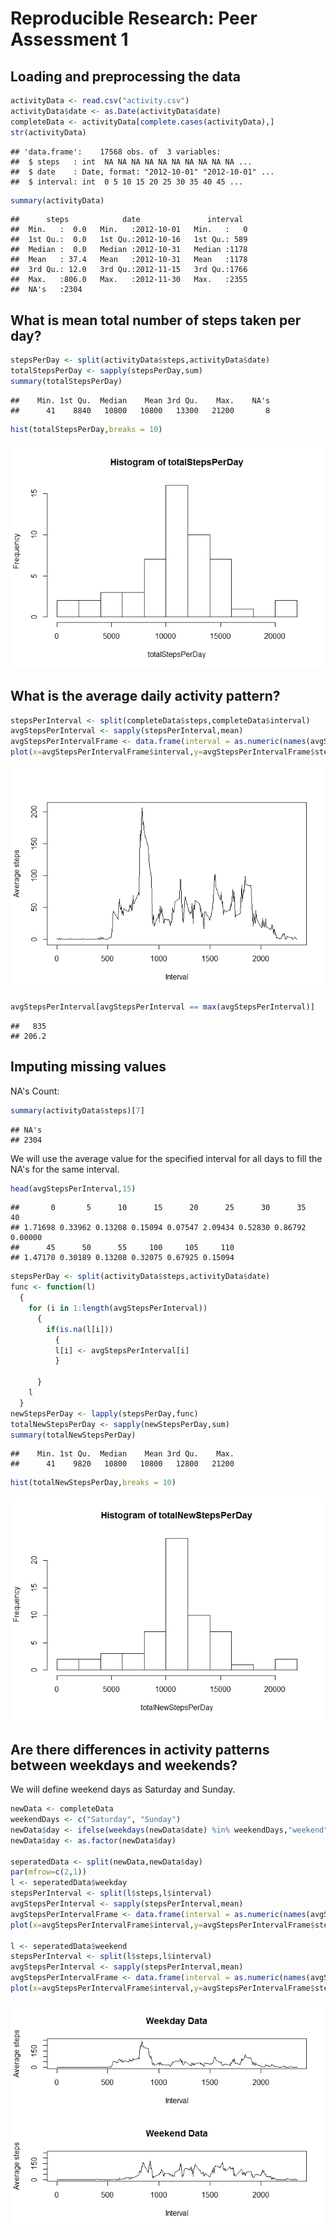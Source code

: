 # Reproducible Research: Peer Assessment 1


## Loading and preprocessing the data

```r
activityData <- read.csv("activity.csv")
activityData$date <- as.Date(activityData$date)
completeData <- activityData[complete.cases(activityData),]
str(activityData)
```

```
## 'data.frame':	17568 obs. of  3 variables:
##  $ steps   : int  NA NA NA NA NA NA NA NA NA NA ...
##  $ date    : Date, format: "2012-10-01" "2012-10-01" ...
##  $ interval: int  0 5 10 15 20 25 30 35 40 45 ...
```

```r
summary(activityData)
```

```
##      steps            date               interval   
##  Min.   :  0.0   Min.   :2012-10-01   Min.   :   0  
##  1st Qu.:  0.0   1st Qu.:2012-10-16   1st Qu.: 589  
##  Median :  0.0   Median :2012-10-31   Median :1178  
##  Mean   : 37.4   Mean   :2012-10-31   Mean   :1178  
##  3rd Qu.: 12.0   3rd Qu.:2012-11-15   3rd Qu.:1766  
##  Max.   :806.0   Max.   :2012-11-30   Max.   :2355  
##  NA's   :2304
```

## What is mean total number of steps taken per day?


```r
stepsPerDay <- split(activityData$steps,activityData$date)
totalStepsPerDay <- sapply(stepsPerDay,sum)
summary(totalStepsPerDay)
```

```
##    Min. 1st Qu.  Median    Mean 3rd Qu.    Max.    NA's 
##      41    8840   10800   10800   13300   21200       8
```

```r
hist(totalStepsPerDay,breaks = 10)
```

![plot of chunk unnamed-chunk-2](./PA1_template_files/figure-html/unnamed-chunk-2.png) 

## What is the average daily activity pattern?

```r
stepsPerInterval <- split(completeData$steps,completeData$interval)
avgStepsPerInterval <- sapply(stepsPerInterval,mean)
avgStepsPerIntervalFrame <- data.frame(interval = as.numeric(names(avgStepsPerInterval)), steps = avgStepsPerInterval)
plot(x=avgStepsPerIntervalFrame$interval,y=avgStepsPerIntervalFrame$steps,type = "l",xlab="Interval",ylab="Average steps")
```

![plot of chunk unnamed-chunk-3](./PA1_template_files/figure-html/unnamed-chunk-3.png) 

```r
avgStepsPerInterval[avgStepsPerInterval == max(avgStepsPerInterval)]
```

```
##   835 
## 206.2
```

## Imputing missing values
NA's Count:

```r
summary(activityData$steps)[7]
```

```
## NA's 
## 2304
```

We will use the average value for the specified interval for all days to fill the NA's for the same interval.


```r
head(avgStepsPerInterval,15)
```

```
##       0       5      10      15      20      25      30      35      40 
## 1.71698 0.33962 0.13208 0.15094 0.07547 2.09434 0.52830 0.86792 0.00000 
##      45      50      55     100     105     110 
## 1.47170 0.30189 0.13208 0.32075 0.67925 0.15094
```

```r
stepsPerDay <- split(activityData$steps,activityData$date)
func <- function(l) 
  {
    for (i in 1:length(avgStepsPerInterval))
      {
        if(is.na(l[i]))
          {
          l[i] <- avgStepsPerInterval[i]
          }
      
      }
    l
  }
newStepsPerDay <- lapply(stepsPerDay,func)
totalNewStepsPerDay <- sapply(newStepsPerDay,sum)
summary(totalNewStepsPerDay)
```

```
##    Min. 1st Qu.  Median    Mean 3rd Qu.    Max. 
##      41    9820   10800   10800   12800   21200
```

```r
hist(totalNewStepsPerDay,breaks = 10)
```

![plot of chunk unnamed-chunk-5](./PA1_template_files/figure-html/unnamed-chunk-5.png) 


## Are there differences in activity patterns between weekdays and weekends?

We will define weekend days as Saturday and Sunday.


```r
newData <- completeData
weekendDays <- c("Saturday", "Sunday")
newData$day <- ifelse(weekdays(newData$date) %in% weekendDays,"weekend", "weekday")
newData$day <- as.factor(newData$day)

seperatedData <- split(newData,newData$day)
par(mfrow=c(2,1))
l <- seperatedData$weekday
stepsPerInterval <- split(l$steps,l$interval)
avgStepsPerInterval <- sapply(stepsPerInterval,mean)
avgStepsPerIntervalFrame <- data.frame(interval = as.numeric(names(avgStepsPerInterval)), steps = avgStepsPerInterval)
plot(x=avgStepsPerIntervalFrame$interval,y=avgStepsPerIntervalFrame$steps,type = "l",xlab="Interval",ylab="Average steps", main = "Weekday Data", ylim = c(0,250))

l <- seperatedData$weekend
stepsPerInterval <- split(l$steps,l$interval)
avgStepsPerInterval <- sapply(stepsPerInterval,mean)
avgStepsPerIntervalFrame <- data.frame(interval = as.numeric(names(avgStepsPerInterval)), steps = avgStepsPerInterval)
plot(x=avgStepsPerIntervalFrame$interval,y=avgStepsPerIntervalFrame$steps,type = "l",xlab="Interval",ylab="Average steps", main = "Weekend Data", ylim = c(0,250))
```

![plot of chunk unnamed-chunk-6](./PA1_template_files/figure-html/unnamed-chunk-6.png) 
